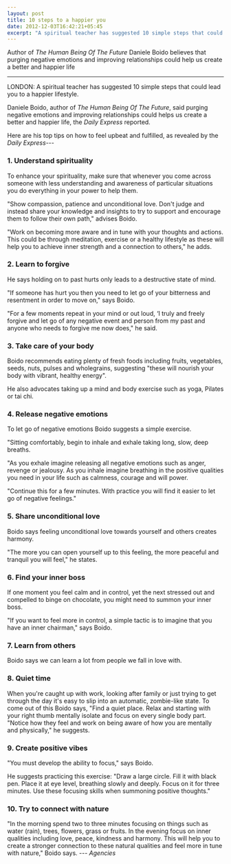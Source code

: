 ```yaml
---
layout: post
title: 10 steps to a happier you
date: 2012-12-03T16:42:21+05:45
excerpt: "A spiritual teacher has suggested 10 simple steps that could lead you to a happier lifestyle."
---
```


Author of *The Human Being Of The Future* Daniele Boido believes that purging negative emotions and improving relationships could help us create a better and happier life

---

LONDON: A spiritual teacher has suggested 10 simple steps that could lead you to a happier lifestyle.

Daniele Boido, author of *The Human Being Of The Future*, said purging negative emotions and improving relationships could helps us create a better and happier life, the *Daily Express* reported.

Here are his top tips on how to feel upbeat and fulfilled, as revealed by the *Daily Express*---

### 1. Understand spirituality

To enhance your spirituality, make sure that whenever you come across someone with less understanding and awareness of particular situations you do everything in your power to help them.

"Show compassion, patience and unconditional love. Don't judge and instead share your knowledge and insights to try to support and encourage them to follow their own path," advises Boido.

"Work on becoming more aware and in tune with your thoughts and actions. This could be through meditation, exercise or a healthy lifestyle as these will help you to achieve inner strength and a connection to others," he adds.

### 2. Learn to forgive

He says holding on to past hurts only leads to a destructive state of mind.

"If someone has hurt you then you need to let go of your bitterness and resentment in order to move on," says Boido.

"For a few moments repeat in your mind or out loud, ‘I truly and freely forgive and let go of any negative event and person from my past and anyone who needs to forgive me now does," he said.

### 3. Take care of your body

Boido recommends eating plenty of fresh foods including fruits, vegetables, seeds, nuts, pulses and wholegrains, suggesting "these will nourish your body with vibrant, healthy energy".

He also advocates taking up a mind and body exercise such as yoga, Pilates or tai chi.

### 4. Release negative emotions

To let go of negative emotions Boido suggests a simple exercise.

"Sitting comfortably, begin to inhale and exhale taking long, slow, deep breaths.

"As you exhale imagine releasing all negative emotions such as anger, revenge or jealousy. As you inhale imagine breathing in the positive qualities you need in your life such as calmness, courage and will power.

"Continue this for a few minutes. With practice you will find it easier to let go of negative feelings."

### 5. Share unconditional love

Boido says feeling unconditional love towards yourself and others creates harmony.

"The more you can open yourself up to this feeling, the more peaceful and tranquil you will feel," he states.

### 6. Find your inner boss

If one moment you feel calm and in control, yet the next stressed out and compelled to binge on chocolate, you might need to summon your inner boss.

"If you want to feel more in control, a simple tactic is to imagine that you have an inner chairman," says Boido.

### 7. Learn from others

Boido says we can learn a lot from people we fall in love with.

### 8. Quiet time

When you're caught up with work, looking after family or just trying to get through the day it's easy to slip into an automatic, zombie-like state. To come out of this Boido says, "Find a quiet place. Relax and starting with your right thumb mentally isolate and focus on every single body part. "Notice how they feel and work on being aware of how you are mentally and physically," he suggests.

### 9. Create positive vibes

"You must develop the ability to focus," says Boido.

He suggests practicing this exercise: "Draw a large circle. Fill it with black pen. Place it at eye level, breathing slowly and deeply. Focus on it for three minutes. Use these focusing skills when summoning positive thoughts."

### 10. Try to connect with nature

"In the morning spend two to three minutes focusing on things such as water (rain), trees, flowers, grass or fruits. In the evening focus on inner qualities including love, peace, kindness and harmony. This will help you to create a stronger connection to these natural qualities and feel more in tune with nature," Boido says. *--- Agencies*